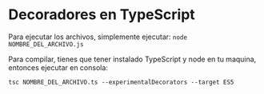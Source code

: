 # Decoradores en TypeScript

Para ejecutar los archivos, simplemente ejecutar:
`node NOMBRE_DEL_ARCHIVO.js`

Para compilar, tienes que tener instalado TypeScript y node en tu maquina, entonces ejecutar en consola:

`tsc NOMBRE_DEL_ARCHIVO.ts --experimentalDecorators --target ES5`